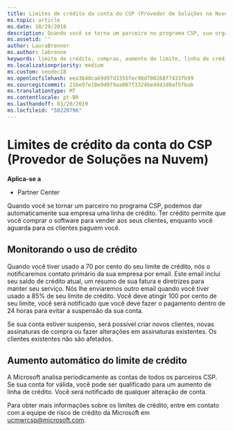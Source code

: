 ```yaml
---
title: Limites de crédito da conta do CSP (Provedor de Soluções na Nuvem) | Partner Center
ms.topic: article
ms.date: 10/29/2018
description: Quando você se torna um parceiro no programa CSP, sua organização recebe um limite de crédito que permite a você comprar software para vender a seus clientes enquanto aguarda o pagamento dos clientes.
ms.assetid: ''
author: LauraBrenner
ms.author: labrenne
keywords: limite de crédito, compras, aumento de limite, linha de crédito
ms.localizationpriority: medium
ms.custom: seodec18
ms.openlocfilehash: eea3640ca69d97d3355fec98d700268f7433fb99
ms.sourcegitcommit: 21be97e18e9d0f9aa007f3324bedd41d0af5fbab
ms.translationtype: MT
ms.contentlocale: pt-BR
ms.lasthandoff: 03/20/2019
ms.locfileid: "58220796"
---
```

# <a name="cloud-solution-provider-csp-account-credit-limits"></a>Limites de crédito da conta do CSP (Provedor de Soluções na Nuvem)

**Aplica-se a**

- Partner Center

Quando você se tornar um parceiro no programa CSP, podemos dar automaticamente sua empresa uma linha de crédito. Ter crédito permite que você comprar o software para vender aos seus clientes, enquanto você aguarda para os clientes paguem você. 

## <a name="monitoring-your-credit-use"></a>Monitorando o uso de crédito

Quando você tiver usado a 70 por cento do seu limite de crédito, nós o notificaremos contato primário da sua empresa por email. Este email inclui seu saldo de crédito atual, um resumo de sua fatura e diretrizes para manter seu serviço. Nós lhe enviaremos outro email quando você tiver usado a 85% de seu limite de crédito. Você deve atingir 100 por cento de seu limite, você será notificado que você deve fazer o pagamento dentro de 24 horas para evitar a suspensão da sua conta. 

Se sua conta estiver suspenso, será possível criar novos clientes, novas assinaturas de compra ou fazer alterações em assinaturas existentes. Os clientes existentes não são afetados. 

## <a name="automatic-credit-limit-increase"></a>Aumento automático do limite de crédito

A Microsoft analisa periodicamente as contas de todos os parceiros CSP. Se sua conta for válida, você pode ser qualificado para um aumento de linha de crédito. Você será notificado de qualquer alteração de conta. 

Para obter mais informações sobre os limites de crédito, entre em contato com a equipe de risco de crédito da Microsoft em ucmwrcsp@microsoft.com. 
